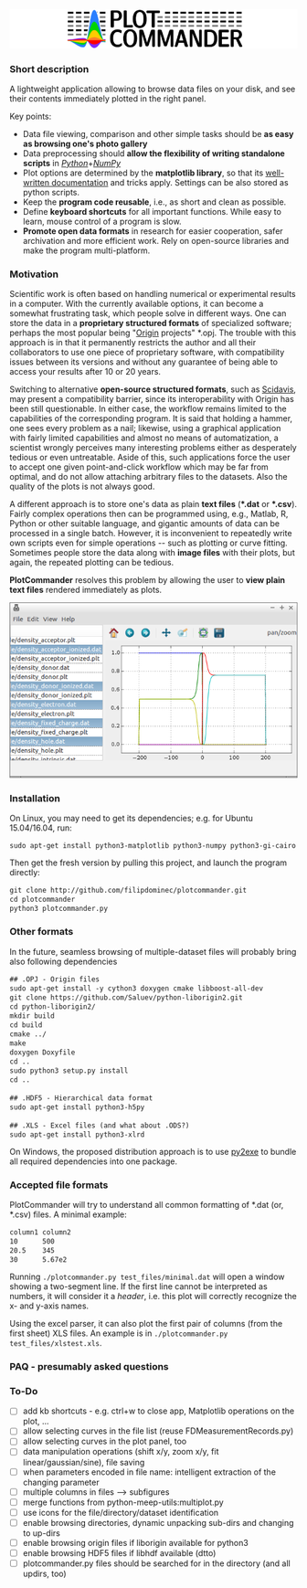 ![PlotCommander - file-oriented data plotting and manipulation](img/logo.png)

### Short description 
A lightweight application allowing to browse data files on your disk, and see their contents immediately plotted in the right panel.


Key points:
 * Data file viewing, comparison and other simple tasks should be **as easy as browsing one's photo gallery**
 * Data preprocessing should **allow the flexibility of writing standalone scripts** in *[Python](https://www.python.org/)*+*[NumPy](http://www.numpy.org/)*
 * Plot options are determined by the **matplotlib library**, so that its [well-written documentation](http://matplotlib.org) and tricks apply. Settings can be also stored as python scripts.
 * Keep the **program code reusable**, i.e., as short and clean as possible.
 * Define **keyboard shortcuts** for all important functions. While easy to learn, mouse control of a program is slow. 
 * **Promote open data formats** in research for easier cooperation, safer archivation and more efficient work. Rely on open-source libraries and make the program multi-platform.

### Motivation 
Scientific work is often based on handling numerical or experimental results in a computer. With the currently available options, it  can become a somewhat frustrating task, which people solve in different ways. One can store the data in a **proprietary structured formats** of specialized software; perhaps the most popular being "[Origin](http://originlab.com/) projects" \*.opj. The trouble with this approach is in that it permanently restricts the author and all their collaborators to use one piece of proprietary software, with compatibility issues between its versions and without any guarantee of being able to access your results after 10 or 20 years.

Switching to  alternative **open-source structured formats**, such as [Scidavis](http://scidavis.sourceforge.net/), may present a compatibility barrier, since its interoperability with Origin has been still questionable. In either case, the workflow remains limited to the capabilities of the corresponding program. It is said that holding a hammer, one sees every problem as a nail; likewise, using a graphical application with fairly limited capabilities and almost no means of automatization, a scientist wrongly perceives many interesting problems either as desperately tedious or even untreatable. Aside of this, such applications force the user to accept one given point-and-click workflow which may be far from optimal, and do not allow attaching arbitrary files to the datasets. Also the quality of the plots is not always good.

A different approach is to store one's data as plain **text files** (**\*.dat** or **\*.csv**). Fairly complex operations then can be programmed using, e.g., Matlab, R, Python or other suitable language, and gigantic amounts of data can be processed in a single batch. However, it is inconvenient to repeatedly write own scripts even for simple operations -- such as plotting or curve fitting. Sometimes people store the data along with **image files** with their plots, but again, the repeated plotting can be tedious.

**PlotCommander** resolves this problem by allowing the user to **view plain text files** rendered immediately as plots.

![a screenshot of the first test of the program](img/screenshot.png)

### Installation 

On Linux, you may need to get its dependencies; e.g. for Ubuntu 15.04/16.04, run:

    sudo apt-get install python3-matplotlib python3-numpy python3-gi-cairo

Then get the fresh version by pulling this project, and launch the program directly:

    git clone http://github.com/filipdominec/plotcommander.git
    cd plotcommander
    python3 plotcommander.py

### Other formats

In the future, seamless browsing of multiple-dataset files will probably bring also following dependencies

	## .OPJ - Origin files
	sudo apt-get install -y cython3 doxygen cmake libboost-all-dev
	git clone https://github.com/Saluev/python-liborigin2.git
	cd python-liborigin2/
	mkdir build
	cd build
	cmake ../
	make
	doxygen Doxyfile
	cd ..
	sudo python3 setup.py install
	cd ..

    ## .HDF5 - Hierarchical data format
    sudo apt-get install python3-h5py
    
	## .XLS - Excel files (and what about .ODS?)
    sudo apt-get install python3-xlrd


On Windows, the proposed distribution approach is to use [py2exe](http://py2exe.org/) to bundle all required dependencies into one package.

### Accepted file formats 
PlotCommander will try to understand all common formatting of *.dat (or, *.csv) files. A minimal example:

    column1 column2
    10		500
    20.5    345
    30      5.67e2

Running `./plotcommander.py test_files/minimal.dat` will open a window showing a two-segment line. If the first line cannot be interpreted as numbers, it will consider it a *header*, i.e. this plot will correctly recognize the x- and y-axis names.

Using the excel parser, it can also plot the first pair of columns (from the first sheet) XLS files. An example is in `./plotcommander.py test_files/xlstest.xls`.

### PAQ - presumably asked questions


### To-Do 

 * [ ] add kb shortcuts - e.g. ctrl+w to close app, Matplotlib operations on the plot, ...
 * [ ] allow selecting curves in the file list (reuse FDMeasurementRecords.py)
 * [ ] allow selecting curves in the plot panel, too
 * [ ] data manipulation operations (shift x/y, zoom x/y, fit linear/gaussian/sine), file saving
 * [ ] when parameters encoded in file name: intelligent extraction of the changing parameter
 * [ ] multiple columns in files --> subfigures
 * [ ] merge functions from python-meep-utils:multiplot.py
 * [ ] use icons for the file/directory/dataset identification
 * [ ] enable browsing directories, dynamic unpacking sub-dirs and changing to up-dirs
 * [ ] enable browsing origin files if liborigin available for python3
 * [ ] enable browsing HDF5 files if libhdf available (dtto)
 * [ ] plotcommander.py files should be searched for in the directory (and all updirs, too)
